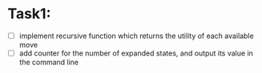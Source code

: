 # Task1: 
- [ ] implement recursive function which returns the utility of each available move
- [ ] add counter for the number of expanded states, and output its value in the command line